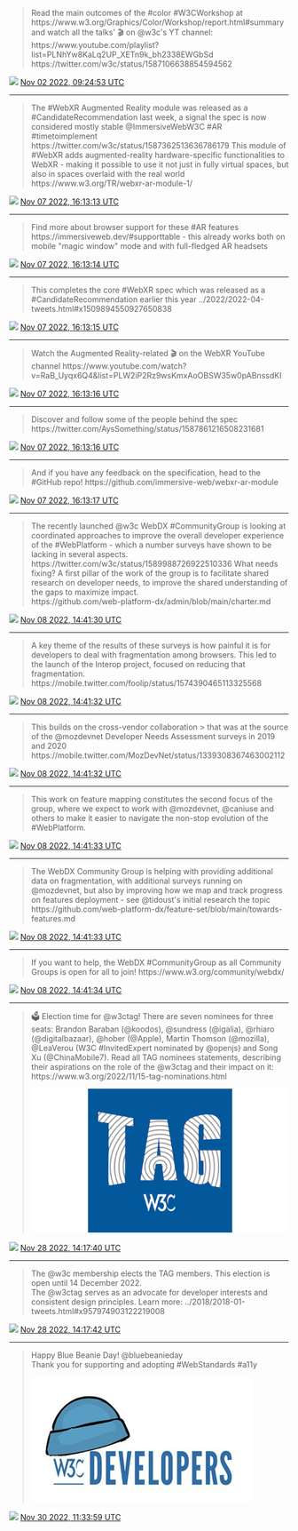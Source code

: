 > Read the main outcomes of the \#color \#W3CWorkshop at https://www\.w3\.org/Graphics/Color/Workshop/report\.html\#summary and watch all the talks' 🎬 on @w3c's YT channel: https://www\.youtube\.com/playlist?list\=PLNhYw8KaLq2UP\_XETn9k\_bh2338EWGbSd https://twitter\.com/w3c/status/1587106638854594562

<img src="../media/tweet.ico" width="12" /> [Nov 02 2022, 09:24:53 UTC](https://twitter.com/w3cdevs/status/1587737500327575553)

----

> The \#WebXR Augmented Reality module was released as a \#CandidateRecommendation last week, a signal the spec is now considered mostly stable @ImmersiveWebW3C \#AR \#timetoimplement https://twitter\.com/w3c/status/1587362513636786179
> This module of \#WebXR adds augmented\-reality hardware\-specific functionalities to WebXR \- making it possible to use it not just in fully virtual spaces, but also in spaces overlaid with the real world  
> https://www\.w3\.org/TR/webxr\-ar\-module\-1/

<img src="../media/tweet.ico" width="12" /> [Nov 07 2022, 16:13:13 UTC](https://twitter.com/w3cdevs/status/1589652200527396864)

----

> Find more about browser support for these \#AR features https://immersiveweb\.dev/\#supporttable \- this already works both on mobile "magic window" mode and with full\-fledged AR headsets

<img src="../media/tweet.ico" width="12" /> [Nov 07 2022, 16:13:14 UTC](https://twitter.com/w3cdevs/status/1589652205959008257)

----

> This completes the core \#WebXR spec which was released as a \#CandidateRecommendation earlier this year \.\./2022/2022\-04\-tweets\.html\#x1509894550927650838

<img src="../media/tweet.ico" width="12" /> [Nov 07 2022, 16:13:15 UTC](https://twitter.com/w3cdevs/status/1589652208370724864)

----

> Watch the Augmented Reality\-related 🎬 on the WebXR YouTube channel https://www\.youtube\.com/watch?v\=RaB\_Uyqx6Q4&list\=PLW2iP2Rz9wsKmxAoOBSW35w0pABnssdKI

<img src="../media/tweet.ico" width="12" /> [Nov 07 2022, 16:13:16 UTC](https://twitter.com/w3cdevs/status/1589652213659766784)

----

> Discover and follow some of the people behind the spec https://twitter\.com/AysSomething/status/1587861216508231681

<img src="../media/tweet.ico" width="12" /> [Nov 07 2022, 16:13:16 UTC](https://twitter.com/w3cdevs/status/1589652211012800513)

----

> And if you have any feedback on the specification, head to the \#GitHub repo\! https://github\.com/immersive\-web/webxr\-ar\-module

<img src="../media/tweet.ico" width="12" /> [Nov 07 2022, 16:13:17 UTC](https://twitter.com/w3cdevs/status/1589652215895306241)

----

> The recently launched @w3c WebDX \#CommunityGroup is looking at coordinated approaches to improve the overall developer experience of the \#WebPlatform \- which a number surveys have shown to be lacking in several aspects\. https://twitter\.com/w3c/status/1589988726922510336
> What needs fixing? A first pillar of the work of the group is to facilitate shared research on developer needs, to improve the shared understanding of the gaps to maximize impact\.  
> https://github\.com/web\-platform\-dx/admin/blob/main/charter\.md

<img src="../media/tweet.ico" width="12" /> [Nov 08 2022, 14:41:30 UTC](https://twitter.com/w3cdevs/status/1589991508203036673)

----

> A key theme of the results of these surveys is how painful it is for developers to deal with fragmentation among browsers\. This led to the launch of the Interop project, focused on reducing that fragmentation\. https://mobile\.twitter\.com/foolip/status/1574390465113325568

<img src="../media/tweet.ico" width="12" /> [Nov 08 2022, 14:41:32 UTC](https://twitter.com/w3cdevs/status/1589991516231323648)

----

> This builds on the cross\-vendor collaboration &gt; that was at the source of the @mozdevnet Developer Needs Assessment surveys in 2019 and 2020  
> https://mobile\.twitter\.com/MozDevNet/status/1339308367463002112

<img src="../media/tweet.ico" width="12" /> [Nov 08 2022, 14:41:32 UTC](https://twitter.com/w3cdevs/status/1589991513496637441)

----

> This work on feature mapping constitutes the second focus of the group, where we expect to work with @mozdevnet, @caniuse and others to make it easier to navigate the non\-stop evolution of the \#WebPlatform\.

<img src="../media/tweet.ico" width="12" /> [Nov 08 2022, 14:41:33 UTC](https://twitter.com/w3cdevs/status/1589991521176424448)

----

> The WebDX Community Group is helping with providing additional data on fragmentation, with additional surveys running on @mozdevnet, but also by improving how we map and track progress on features deployment \- see @tidoust's initial research the topic  
> https://github\.com/web\-platform\-dx/feature\-set/blob/main/towards\-features\.md

<img src="../media/tweet.ico" width="12" /> [Nov 08 2022, 14:41:33 UTC](https://twitter.com/w3cdevs/status/1589991518814994434)

----

> If you want to help, the WebDX \#CommunityGroup as all Community Groups is open for all to join\! https://www\.w3\.org/community/webdx/

<img src="../media/tweet.ico" width="12" /> [Nov 08 2022, 14:41:34 UTC](https://twitter.com/w3cdevs/status/1589991523462320129)

----

> 🗳️ Election time for @w3ctag\! There are seven nominees for three seats: Brandon Baraban \(@koodos\), @sundress \(@igalia\), @rhiaro \(@digitalbazaar\), @hober \(@Apple\), Martin Thomson \(@mozilla\), @LeaVerou \(W3C \#InvitedExpert nominated by @openjs\) and Song Xu \(@ChinaMobile7\)\.
> Read all TAG nominees statements, describing their aspirations on the role of the @w3ctag and their impact on it: https://www\.w3\.org/2022/11/15\-tag\-nominations\.html 
> 
> ![](../media/1597233269413908482-FiqCnkLXwAAL2Te.png)

<img src="../media/tweet.ico" width="12" /> [Nov 28 2022, 14:17:40 UTC](https://twitter.com/w3cdevs/status/1597233265718747136)

----

> The @w3c membership elects the TAG members\. This election is open until 14 December 2022\.   
> The @w3ctag serves as an advocate for developer interests and consistent design principles\. Learn more: \.\./2018/2018\-01\-tweets\.html\#x957974903122219008

<img src="../media/tweet.ico" width="12" /> [Nov 28 2022, 14:17:42 UTC](https://twitter.com/w3cdevs/status/1597233272698044419)

----

> Happy Blue Beanie Day\! @bluebeanieday   
> Thank you for supporting and adopting \#WebStandards \#a11y 
> 
> ![](../media/1597916851224604673-Fizw4MuXoAAUzsY.jpg)

<img src="../media/tweet.ico" width="12" /> [Nov 30 2022, 11:33:59 UTC](https://twitter.com/w3cdevs/status/1597916851224604673)